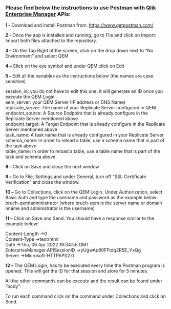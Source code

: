 ### Please find below the instructions to use Postman with [Qlik Enterprise Manager](https://www.qlik.com/us/products/qlik-enterprise-manager) APIs:

<b>1 - </b>Download and install Postman from:
https://www.getpostman.com/

<b>2 - </b>Once the app is installed and running, go to File and click on Import:
Import both files attached to the repository.

<b>3 – </b>On the Top Right of the screen, click on the drop down next to “No Environment” and select QEM

<b>4 – </b>Click on the eye symbol   and under QEM click on Edit

<b>5 – </b>Edit all the variables as the instructions below (the names are case sensitive)

session_id: you do not have to edit this one, it will generate an ID once you execute the QEM Login<BR>
aem_server: your QEM Server (IP address or DNS Name)<BR>
replicate_server: The name of your Replicate Server configured in QEM<BR>
endpoint_source: A Source Endpoint that is already configure in the Replicate Server mentioned above<BR>
endpoint_target: A Target Endpoint that is already configure in the Replicate Server mentioned above<BR>
task_name: A task name that is already configured in your Replicate Server<BR>
schema_name: In order to reload a table, use a schema name that is part of the task above<BR>
table_name: In order to reload a table, use a table name that is part of the task and schema above<BR>

<b>8 – </b>Click on Save and close the next window

<b>9 – </b>Go to File, Settings and under General, turn off “SSL Certificate Verification” and close the window.

<b>10 – </b>Go to Collections, click on the QEM Login. Under Authorization, select Basic Auth and type the username and password as the example below:
bruch-qem\administrator (where bruch-qem is the server name or domain nname and administrator is the username)

<b>11 – </b>Click on Save and Send.
You should have a response similar to the example below:

Content-Length →0<BR>
Content-Type →text/html<BR>
Date →Thu, 06 Apr 2022 19:34:55 GMT<BR>
EnterpriseManager.APISessionID →yUgwAp80FFtdq2R5E_YxQg<BR>
Server →Microsoft-HTTPAPI/2.0<BR>

<b>12 – </b>The QEM Login, has to be executed every time the Postman program is opened.
This will get the ID for that session and store for 5 minutes.

All the other commands can be execute and the result can be found under “body”.

To run each command click on the command under Collections and click on Send.
